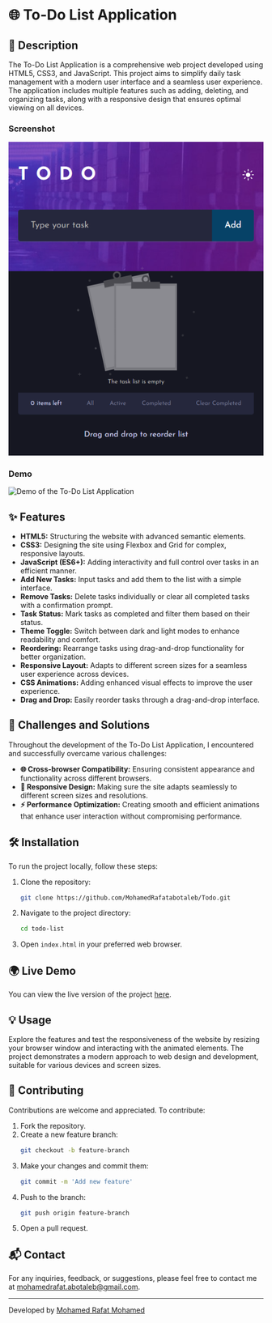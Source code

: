 # 🌐 To-Do List Application

## 📝 Description

The To-Do List Application is a comprehensive web project developed using HTML5, CSS3, and JavaScript. This project aims to simplify daily task management with a modern user interface and a seamless user experience. The application includes multiple features such as adding, deleting, and organizing tasks, along with a responsive design that ensures optimal viewing on all devices.

### Screenshot

![Project Screenshot](assets/Screenshot.png)

### Demo

![Demo of the To-Do List Application](assets/Screenshot_Animated.gif)

## ✨ Features

- **HTML5:** Structuring the website with advanced semantic elements.
- **CSS3:** Designing the site using Flexbox and Grid for complex, responsive layouts.
- **JavaScript (ES6+):** Adding interactivity and full control over tasks in an efficient manner.
- **Add New Tasks:** Input tasks and add them to the list with a simple interface.
- **Remove Tasks:** Delete tasks individually or clear all completed tasks with a confirmation prompt.
- **Task Status:** Mark tasks as completed and filter them based on their status.
- **Theme Toggle:** Switch between dark and light modes to enhance readability and comfort.
- **Reordering:** Rearrange tasks using drag-and-drop functionality for better organization.
- **Responsive Layout:** Adapts to different screen sizes for a seamless user experience across devices.
- **CSS Animations:** Adding enhanced visual effects to improve the user experience.
- **Drag and Drop:** Easily reorder tasks through a drag-and-drop interface.

## 🚀 Challenges and Solutions

Throughout the development of the To-Do List Application, I encountered and successfully overcame various challenges:
- **🌐 Cross-browser Compatibility:** Ensuring consistent appearance and functionality across different browsers.
- **📱 Responsive Design:** Making sure the site adapts seamlessly to different screen sizes and resolutions.
- **⚡ Performance Optimization:** Creating smooth and efficient animations that enhance user interaction without compromising performance.

## 🛠️ Installation

To run the project locally, follow these steps:
1. Clone the repository:
    ```bash
    git clone https://github.com/MohamedRafatabotaleb/Todo.git
    ```
2. Navigate to the project directory:
    ```bash
    cd todo-list
    ```
3. Open `index.html` in your preferred web browser.

## 🌍 Live Demo

You can view the live version of the project [here](https://todo-list-almdrasa.netlify.app/).

## 💡 Usage

Explore the features and test the responsiveness of the website by resizing your browser window and interacting with the animated elements. The project demonstrates a modern approach to web design and development, suitable for various devices and screen sizes.

## 🤝 Contributing

Contributions are welcome and appreciated. To contribute:
1. Fork the repository.
2. Create a new feature branch:
    ```bash
    git checkout -b feature-branch
    ```
3. Make your changes and commit them:
    ```bash
    git commit -m 'Add new feature'
    ```
4. Push to the branch:
    ```bash
    git push origin feature-branch
    ```
5. Open a pull request.

## 📬 Contact

For any inquiries, feedback, or suggestions, please feel free to contact me at mohamedrafat.abotaleb@gmail.com.

---

Developed by [Mohamed Rafat Mohamed](https://github.com/MohamedRafatabotaleb)
